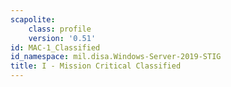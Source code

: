 ```yaml
---
scapolite:
    class: profile
    version: '0.51'
id: MAC-1_Classified
id_namespace: mil.disa.Windows-Server-2019-STIG
title: I - Mission Critical Classified
---
```


